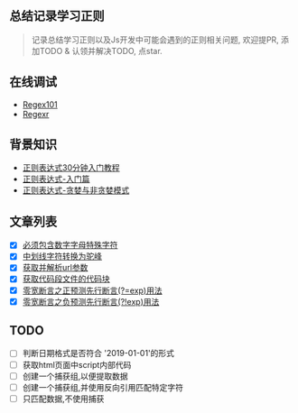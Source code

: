 ## 总结记录学习正则
> 记录总结学习正则以及Js开发中可能会遇到的正则相关问题, 欢迎提PR, 添加TODO & 认领并解决TODO, 点star.

## 在线调试
- [Regex101](https://regex101.com)
- [Regexr](http://regexr.com/)

## 背景知识
- [正则表达式30分钟入门教程](https://deerchao.net/tutorials/regex/regex.htm)
- [正则表达式-入门篇](http://loadingmore.com/2017/11/26/%E3%80%90%E6%AD%A3%E5%88%99%E8%A1%A8%E8%BE%BE%E5%BC%8F%E7%B3%BB%E5%88%97%E3%80%91%E5%85%A5%E9%97%A8%E7%AF%87/)
- [正则表达式-贪婪与非贪婪模式](http://loadingmore.com/2017/11/26/%E3%80%90%E6%AD%A3%E5%88%99%E8%A1%A8%E8%BE%BE%E5%BC%8F%E7%B3%BB%E5%88%97%E3%80%91%E5%85%A5%E9%97%A8%E7%AF%87/)

## 文章列表
- [x] [必须包含数字字母特殊字符
](https://github.com/BiYuqi/regex-seed/issues/1)
- [x] [中划线字符转换为驼峰](https://github.com/BiYuqi/regex-seed/issues/2)
- [x] [获取并解析url参数](https://github.com/BiYuqi/regex-seed/issues/3)
- [x] [获取代码段文件的代码块](https://github.com/BiYuqi/regex-seed/issues/4)
- [x] [零宽断言之正预测先行断言(?=exp)用法](https://github.com/BiYuqi/regex-seed/issues/5)
- [x] [零宽断言之负预测先行断言(?!exp)用法](https://github.com/BiYuqi/regex-seed/issues/6)

## TODO

- [ ] 判断日期格式是否符合 '2019-01-01'的形式
- [ ] 获取html页面中script内部代码
- [ ] 创建一个捕获组,以便提取数据
- [ ] 创建一个捕获组,并使用反向引用匹配特定字符
- [ ] 只匹配数据,不使用捕获
